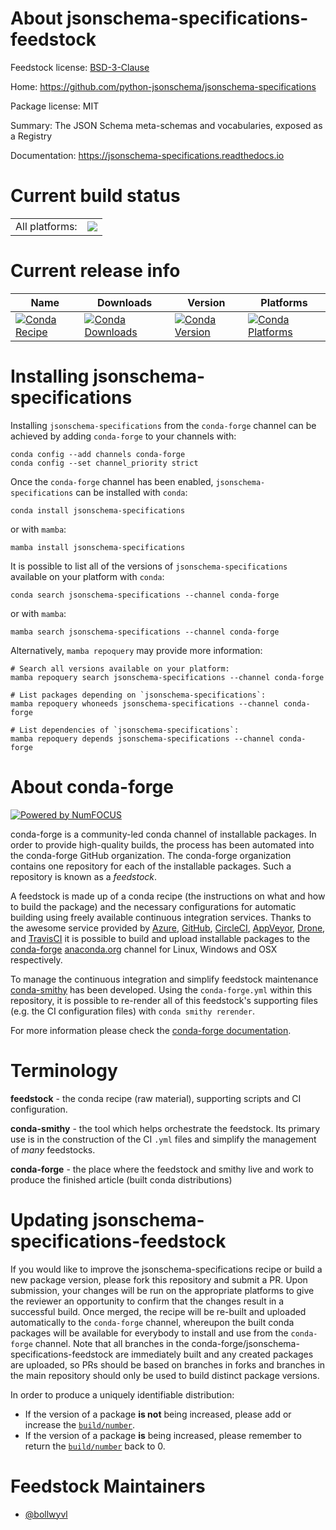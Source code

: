 About jsonschema-specifications-feedstock
=========================================

Feedstock license: [BSD-3-Clause](https://github.com/conda-forge/jsonschema-specifications-feedstock/blob/main/LICENSE.txt)

Home: https://github.com/python-jsonschema/jsonschema-specifications

Package license: MIT

Summary: The JSON Schema meta-schemas and vocabularies, exposed as a Registry

Documentation: https://jsonschema-specifications.readthedocs.io

Current build status
====================


<table><tr><td>All platforms:</td>
    <td>
      <a href="https://dev.azure.com/conda-forge/feedstock-builds/_build/latest?definitionId=19272&branchName=main">
        <img src="https://dev.azure.com/conda-forge/feedstock-builds/_apis/build/status/jsonschema-specifications-feedstock?branchName=main">
      </a>
    </td>
  </tr>
</table>

Current release info
====================

| Name | Downloads | Version | Platforms |
| --- | --- | --- | --- |
| [![Conda Recipe](https://img.shields.io/badge/recipe-jsonschema--specifications-green.svg)](https://anaconda.org/conda-forge/jsonschema-specifications) | [![Conda Downloads](https://img.shields.io/conda/dn/conda-forge/jsonschema-specifications.svg)](https://anaconda.org/conda-forge/jsonschema-specifications) | [![Conda Version](https://img.shields.io/conda/vn/conda-forge/jsonschema-specifications.svg)](https://anaconda.org/conda-forge/jsonschema-specifications) | [![Conda Platforms](https://img.shields.io/conda/pn/conda-forge/jsonschema-specifications.svg)](https://anaconda.org/conda-forge/jsonschema-specifications) |

Installing jsonschema-specifications
====================================

Installing `jsonschema-specifications` from the `conda-forge` channel can be achieved by adding `conda-forge` to your channels with:

```
conda config --add channels conda-forge
conda config --set channel_priority strict
```

Once the `conda-forge` channel has been enabled, `jsonschema-specifications` can be installed with `conda`:

```
conda install jsonschema-specifications
```

or with `mamba`:

```
mamba install jsonschema-specifications
```

It is possible to list all of the versions of `jsonschema-specifications` available on your platform with `conda`:

```
conda search jsonschema-specifications --channel conda-forge
```

or with `mamba`:

```
mamba search jsonschema-specifications --channel conda-forge
```

Alternatively, `mamba repoquery` may provide more information:

```
# Search all versions available on your platform:
mamba repoquery search jsonschema-specifications --channel conda-forge

# List packages depending on `jsonschema-specifications`:
mamba repoquery whoneeds jsonschema-specifications --channel conda-forge

# List dependencies of `jsonschema-specifications`:
mamba repoquery depends jsonschema-specifications --channel conda-forge
```


About conda-forge
=================

[![Powered by
NumFOCUS](https://img.shields.io/badge/powered%20by-NumFOCUS-orange.svg?style=flat&colorA=E1523D&colorB=007D8A)](https://numfocus.org)

conda-forge is a community-led conda channel of installable packages.
In order to provide high-quality builds, the process has been automated into the
conda-forge GitHub organization. The conda-forge organization contains one repository
for each of the installable packages. Such a repository is known as a *feedstock*.

A feedstock is made up of a conda recipe (the instructions on what and how to build
the package) and the necessary configurations for automatic building using freely
available continuous integration services. Thanks to the awesome service provided by
[Azure](https://azure.microsoft.com/en-us/services/devops/), [GitHub](https://github.com/),
[CircleCI](https://circleci.com/), [AppVeyor](https://www.appveyor.com/),
[Drone](https://cloud.drone.io/welcome), and [TravisCI](https://travis-ci.com/)
it is possible to build and upload installable packages to the
[conda-forge](https://anaconda.org/conda-forge) [anaconda.org](https://anaconda.org/)
channel for Linux, Windows and OSX respectively.

To manage the continuous integration and simplify feedstock maintenance
[conda-smithy](https://github.com/conda-forge/conda-smithy) has been developed.
Using the ``conda-forge.yml`` within this repository, it is possible to re-render all of
this feedstock's supporting files (e.g. the CI configuration files) with ``conda smithy rerender``.

For more information please check the [conda-forge documentation](https://conda-forge.org/docs/).

Terminology
===========

**feedstock** - the conda recipe (raw material), supporting scripts and CI configuration.

**conda-smithy** - the tool which helps orchestrate the feedstock.
                   Its primary use is in the construction of the CI ``.yml`` files
                   and simplify the management of *many* feedstocks.

**conda-forge** - the place where the feedstock and smithy live and work to
                  produce the finished article (built conda distributions)


Updating jsonschema-specifications-feedstock
============================================

If you would like to improve the jsonschema-specifications recipe or build a new
package version, please fork this repository and submit a PR. Upon submission,
your changes will be run on the appropriate platforms to give the reviewer an
opportunity to confirm that the changes result in a successful build. Once
merged, the recipe will be re-built and uploaded automatically to the
`conda-forge` channel, whereupon the built conda packages will be available for
everybody to install and use from the `conda-forge` channel.
Note that all branches in the conda-forge/jsonschema-specifications-feedstock are
immediately built and any created packages are uploaded, so PRs should be based
on branches in forks and branches in the main repository should only be used to
build distinct package versions.

In order to produce a uniquely identifiable distribution:
 * If the version of a package **is not** being increased, please add or increase
   the [``build/number``](https://docs.conda.io/projects/conda-build/en/latest/resources/define-metadata.html#build-number-and-string).
 * If the version of a package **is** being increased, please remember to return
   the [``build/number``](https://docs.conda.io/projects/conda-build/en/latest/resources/define-metadata.html#build-number-and-string)
   back to 0.

Feedstock Maintainers
=====================

* [@bollwyvl](https://github.com/bollwyvl/)


